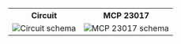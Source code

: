 <table>
  <tr>
    <th>Circuit</td>
    <th>MCP 23017</td>
  </tr>
  <tr>
    <td>
      <img src="https://user-images.githubusercontent.com/602143/28997878-42b898f6-7a17-11e7-962b-6251f9298bde.png" alt="Circuit schema" />
    </td>
    <td>
      <img src="https://user-images.githubusercontent.com/602143/28997935-5e719308-7a18-11e7-90a0-43cc03cca2ed.jpg" alt="MCP 23017 schema" />
    </td>
  </tr>
</table>
